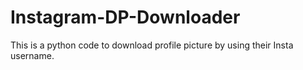 # Instagram-DP-Downloader
This is a python code to download profile picture by using their Insta username.
